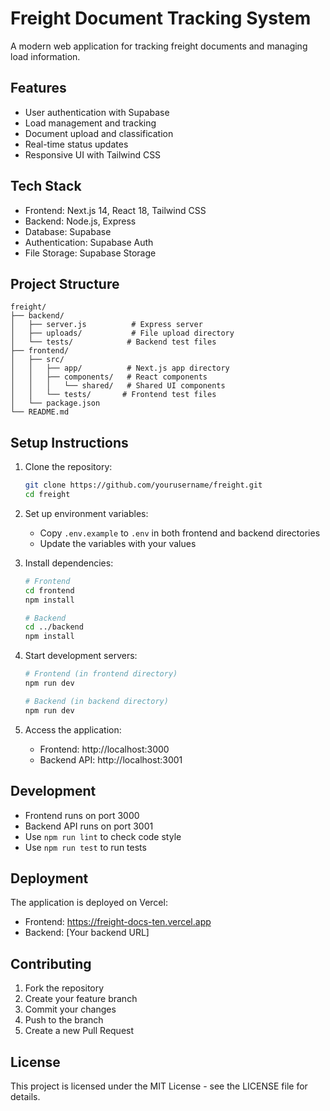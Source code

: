 # Freight Document Tracking System

A modern web application for tracking freight documents and managing load information.

## Features

- User authentication with Supabase
- Load management and tracking
- Document upload and classification
- Real-time status updates
- Responsive UI with Tailwind CSS

## Tech Stack

- Frontend: Next.js 14, React 18, Tailwind CSS
- Backend: Node.js, Express
- Database: Supabase
- Authentication: Supabase Auth
- File Storage: Supabase Storage

## Project Structure

```
freight/
├── backend/
│   ├── server.js          # Express server
│   ├── uploads/           # File upload directory
│   └── tests/            # Backend test files
├── frontend/
│   ├── src/
│   │   ├── app/          # Next.js app directory
│   │   ├── components/   # React components
│   │   │   └── shared/   # Shared UI components
│   │   └── tests/       # Frontend test files
│   └── package.json
└── README.md
```

## Setup Instructions

1. Clone the repository:
   ```bash
   git clone https://github.com/yourusername/freight.git
   cd freight
   ```

2. Set up environment variables:
   - Copy `.env.example` to `.env` in both frontend and backend directories
   - Update the variables with your values

3. Install dependencies:
   ```bash
   # Frontend
   cd frontend
   npm install

   # Backend
   cd ../backend
   npm install
   ```

4. Start development servers:
   ```bash
   # Frontend (in frontend directory)
   npm run dev

   # Backend (in backend directory)
   npm run dev
   ```

5. Access the application:
   - Frontend: http://localhost:3000
   - Backend API: http://localhost:3001

## Development

- Frontend runs on port 3000
- Backend API runs on port 3001
- Use `npm run lint` to check code style
- Use `npm run test` to run tests

## Deployment

The application is deployed on Vercel:
- Frontend: https://freight-docs-ten.vercel.app
- Backend: [Your backend URL]

## Contributing

1. Fork the repository
2. Create your feature branch
3. Commit your changes
4. Push to the branch
5. Create a new Pull Request

## License

This project is licensed under the MIT License - see the LICENSE file for details. 